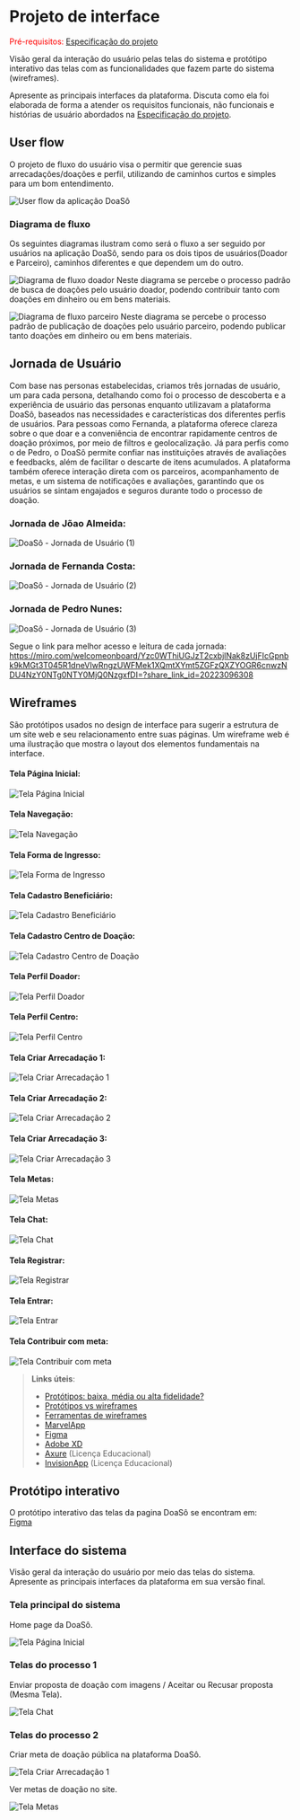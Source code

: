
# Projeto de interface

<span style="color:red">Pré-requisitos: <a href="02-Especificacao.md"> Especificação do projeto</a></span>

Visão geral da interação do usuário pelas telas do sistema e protótipo interativo das telas com as funcionalidades que fazem parte do sistema (wireframes).

 Apresente as principais interfaces da plataforma. Discuta como ela foi elaborada de forma a atender os requisitos funcionais, não funcionais e histórias de usuário abordados na <a href="02-Especificacao.md"> Especificação do projeto</a></span>.

 ## User flow

O projeto de fluxo do usuário visa o permitir que gerencie suas arrecadações/doações e perfil, utilizando de caminhos curtos e simples para um bom entendimento. 

![User flow da aplicação DoaSô](images/User_flow_DoaSô.png)

### Diagrama de fluxo

Os seguintes diagramas ilustram como será o fluxo a ser seguido por usuários na aplicação DoaSô, sendo para os dois tipos de usuários(Doador e Parceiro), caminhos diferentes e que dependem um do outro.

![Diagrama de fluxo doador](images/Diagrama%20de%20fluxo%20doador.png)
Neste diagrama se percebe o processo padrão de busca de doações pelo usuário doador, podendo contribuir tanto com doações em dinheiro ou em bens materiais.

![Diagrama de fluxo parceiro](images/Diagrama%20de%20fluxo%20parceiro.png)
Neste diagrama se percebe o processo padrão de publicação de doações pelo usuário parceiro, podendo publicar tanto doações em dinheiro ou em bens materiais.

## Jornada de Usuário

Com base nas personas estabelecidas, criamos três jornadas de usuário, um para cada persona, detalhando como foi o processo de descoberta e a experiência de usuário das personas enquanto utilizavam a plataforma DoaSô, baseados nas necessidades e características dos diferentes perfis de usuários. Para pessoas como Fernanda, a plataforma oferece clareza sobre o que doar e a conveniência de encontrar rapidamente centros de doação próximos, por meio de filtros e geolocalização. Já para perfis como o de Pedro, o DoaSô permite confiar nas instituições através de avaliações e feedbacks, além de facilitar o descarte de itens acumulados. A plataforma também oferece interação direta com os parceiros, acompanhamento de metas, e um sistema de notificações e avaliações, garantindo que os usuários se sintam engajados e seguros durante todo o processo de doação.

### Jornada de Jõao Almeida:

![DoaSô - Jornada de Usuário (1)](https://github.com/user-attachments/assets/e6f6277d-758a-4311-abf2-439fbb92bd8b)

### Jornada de Fernanda Costa:
![DoaSô - Jornada de Usuário (2)](https://github.com/user-attachments/assets/6806e7aa-2574-469b-b2a3-ae712e538e74)

### Jornada de Pedro Nunes:
![DoaSô - Jornada de Usuário (3)](https://github.com/user-attachments/assets/0f6eedcf-020d-4143-9714-53187ec7a372)

Segue o link para melhor acesso e leitura de cada jornada:
https://miro.com/welcomeonboard/Yzc0WThiUGJzT2cxbjlNak8zUjFIcGpnbk9kMGt3T045R1dneVIwRngzUWFMek1XQmtXYmt5ZGFzQXZYOGR6cnwzNDU4NzY0NTg0NTY0MjQ0NzgxfDI=?share_link_id=20223096308

## Wireframes

São protótipos usados no design de interface para sugerir a estrutura de um site web e seu relacionamento entre suas páginas. Um wireframe web é uma ilustração que mostra o layout dos elementos fundamentais na interface.

#### Tela Página Inicial:
![Tela Página Inicial](images/Wireframes/Tela_Página_Inicial.png)

#### Tela Navegação:
![Tela Navegação](images/Wireframes/Tela_Navegação.png)

#### Tela Forma de Ingresso:
![Tela Forma de Ingresso](images/Wireframes/Tela_Forma_ingresso.png)

#### Tela Cadastro Beneficiário:
![Tela Cadastro Beneficiário](images/Wireframes/Tela_Cadastro_Beneficiário.png)

#### Tela Cadastro Centro de Doação:
![Tela Cadastro Centro de Doação](images/Wireframes/Tela_Cadastro_Centro_Doação.png)

#### Tela Perfil Doador:
![Tela Perfil Doador](images/Wireframes/Tela_Perfil_Doador.png)

#### Tela Perfil Centro:
![Tela Perfil Centro](images/Wireframes/Tela_Perfil_Centro.png)

#### Tela Criar Arrecadação 1:
![Tela Criar Arrecadação 1](images/Wireframes/Tela_Criar_Arrecadação1.png)

#### Tela Criar Arrecadação 2:
![Tela Criar Arrecadação 2](images/Wireframes/Tela_Criar_arrecadação2.png)

#### Tela Criar Arrecadação 3:
![Tela Criar Arrecadação 3](images/Wireframes/Tela_Criar_arrecadação3.png)

#### Tela Metas:
![Tela Metas](images/Wireframes/Tela_Metas.png)

#### Tela Chat:
![Tela Chat](images/Wireframes/Tela_Chat.png)

#### Tela Registrar:
![Tela Registrar](images/Wireframes/Tela_Registrar.png)

#### Tela Entrar:
![Tela Entrar](images/Wireframes/Tela_Entrar.png)

#### Tela Contribuir com meta:
![Tela Contribuir com meta](images/Wireframes/Tela_Contribuir_meta.png)
 
> **Links úteis**:
> - [Protótipos: baixa, média ou alta fidelidade?](https://medium.com/ladies-that-ux-br/prot%C3%B3tipos-baixa-m%C3%A9dia-ou-alta-fidelidade-71d897559135)
> - [Protótipos vs wireframes](https://www.nngroup.com/videos/prototypes-vs-wireframes-ux-projects/)
> - [Ferramentas de wireframes](https://rockcontent.com/blog/wireframes/)
> - [MarvelApp](https://marvelapp.com/developers/documentation/tutorials/)
> - [Figma](https://www.figma.com/)
> - [Adobe XD](https://www.adobe.com/br/products/xd.html#scroll)
> - [Axure](https://www.axure.com/edu) (Licença Educacional)
> - [InvisionApp](https://www.invisionapp.com/) (Licença Educacional)

## Protótipo interativo

O protótipo interativo das telas da pagina DoaSô se encontram em:   
[Figma](https://www.figma.com/design/JrDROhX1TekdW4PE24b8Qd/doaS%C3%B4?node-id=0-1&node-type=canvas&t=CdSXDe5a14dHdAE8-0)


## Interface do sistema

Visão geral da interação do usuário por meio das telas do sistema. Apresente as principais interfaces da plataforma em sua versão final.

### Tela principal do sistema

Home page da DoaSô.

![Tela Página Inicial](images/Wireframes/Tela_Página_Inicial.png)


###  Telas do processo 1

Enviar proposta de doação com imagens / Aceitar ou Recusar proposta (Mesma Tela).

![Tela Chat](images/Wireframes/Tela_Chat.png)


### Telas do processo 2

Criar meta de doação pública na plataforma DoaSô.

![Tela Criar Arrecadação 1](images/Wireframes/Tela_Criar_Arrecadação1.png)

Ver metas de doação no site.

![Tela Metas](images/Wireframes/Tela_Metas.png)
